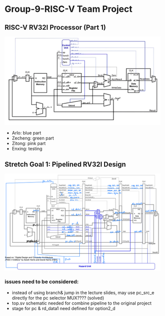 # Group-9-RISC-V Team Project

## RISC-V RV32I Processor (Part 1)
  
![part 1 task allocation](/images/overall_structure.jpg)

- Arlo: blue part
- Zecheng: green part
- Zitong: pink part
- Enxing: testing

## Stretch Goal 1: Pipelined RV32I Design
![pipeline schematic](/images/pipeline.jpeg)
### issues need to be considered:
- instead of using branch& jump in the lecture slides, may use pc_src_e directly for the pc selector MUX???? (solved)
- top.sv schematic needed for combine pipeline to the original project
- stage for pc & rd_data1 need defined for option2_d

